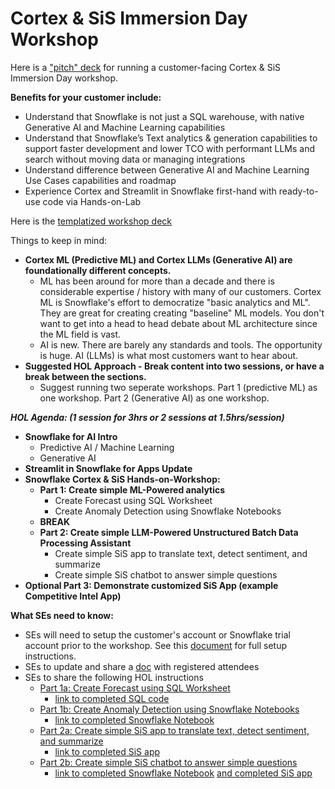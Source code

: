 # Cortex & SiS Immersion Day Workshop

Here is a ["pitch" deck](https://docs.google.com/presentation/d/1zCyBDr3BOZvWx0dESEAYEI3cF7x7sMrW44dGM2VK-AU/edit?usp=sharing) for running a customer-facing Cortex & SiS Immersion Day workshop.

**Benefits for your customer include:**
- Understand that Snowflake is not just a SQL warehouse, with native Generative AI and Machine Learning capabilities
- Understand that Snowflake’s Text analytics & generation capabilities to support faster development and lower TCO with performant LLMs and search without moving data or managing integrations
- Understand difference between Generative AI and Machine Learning Use Cases capabilities and roadmap
- Experience Cortex and Streamlit in Snowflake first-hand with ready-to-use code via Hands-on-Lab

Here is the [templatized workshop deck](https://docs.google.com/presentation/d/1JrFp2wRr3HrFTQwecm1mCYlieuzL8gt1Z3wxbnozYRo/edit?usp=sharing)

Things to keep in mind:
- **Cortex ML (Predictive ML) and Cortex LLMs (Generative AI) are foundationally different concepts.**
  - ML has been around for more than a decade and there is considerable expertise / history with many of our customers. Cortex ML is Snowflake's effort to democratize "basic analytics and ML". They are great for creating creating "baseline" ML models. You don't want to get into a head to head debate about ML architecture since the ML field is vast.
  - AI is new. There are barely any standards and tools. The opportunity is huge. AI (LLMs) is what most customers want to hear about. 
- **Suggested HOL Approach - Break content into two sessions, or have a break between the sections.**
  - Suggest running two seperate workshops. Part 1 (predictive ML) as one workshop. Part 2 (Generative AI) as one workshop.

***HOL Agenda: (1 session for 3hrs or 2 sessions at 1.5hrs/session)***
- **Snowflake for AI Intro**
  - Predictive AI / Machine Learning
  - Generative AI
- **Streamlit in Snowflake for Apps Update**
- **Snowflake Cortex & SiS Hands-on-Workshop:**
  - **Part 1: Create simple ML-Powered analytics**
    - Create Forecast using SQL Worksheet
    - Create Anomaly Detection using Snowflake Notebooks
  - **BREAK** 
  - **Part 2: Create simple LLM-Powered Unstructured Batch Data Processing Assistant**
    - Create simple SiS app to translate text, detect sentiment, and summarize
    - Create simple SiS chatbot to answer simple questions
- **Optional Part 3: Demonstrate customized SiS App (example Competitive Intel App)**

**What SEs need to know:**
- SEs will need to setup the customer's account or Snowflake trial account prior to the workshop. See this [document](https://docs.google.com/document/d/1vg0ImF1orv6hY89Riuz8bVb5UO7l9kfYk3l_6HJBu34/edit?usp=sharing) for full setup instructions.
- SEs to update and share a [doc](https://docs.google.com/spreadsheets/d/1cFqyWACwcfWz78d3f2wtqj26HK-9z2ckdAArUMKWpgI/edit?usp=sharing) with registered attendees
- SEs to share the following HOL instructions
  - [Part 1a: Create Forecast using SQL Worksheet](https://docs.google.com/document/d/1fNjK32AWkzrUW8DWQZvU_o6PPZWmUV_cJzP3JrNKrRY/edit?usp=sharing)
    - [link to completed SQL code](https://drive.google.com/file/d/1b_mdccbgoYd-ImN-4Mz2vyP0wsSEBlXm/view?usp=sharing)
  - [Part 1b: Create Anomaly Detection using Snowflake Notebooks](https://docs.google.com/document/d/1xyY3gAobju-36i_kPz2z-DaOB6i1ScMltiEqW2xUcx8/edit?usp=sharing)
    - [link to completed Snowflake Notebook](https://drive.google.com/file/d/1ks-K3BuuWWiaQ0jxhot9hBxz_I9pHMNx/view?usp=sharing)
  - [Part 2a: Create simple SiS app to translate text, detect sentiment, and summarize](https://docs.google.com/document/d/19h5sfjeGOX1zPOqwEyTRVTH6jvzw2AYHldionAfYZO4/edit?usp=sharing)
    - [link to completed SiS app](https://drive.google.com/file/d/1lXDgRjcAt8cEjJeYjvWb4TRl-EVsiJks/view?usp=sharing)
  - [Part 2b: Create simple SiS chatbot to answer simple questions](https://docs.google.com/document/d/1rwAfD7yBpJDjAluMFAWCEFbxUGGXqRuIz-9HYyDeHtg/edit?usp=sharing)
    - [link to completed Snowflake Notebook](https://drive.google.com/file/d/1UyhLcQnrvUiAl6WIWzDYEwfih8VUYequ/view?usp=sharing) [and completed SiS app](https://drive.google.com/file/d/1uN6ZavOxGzSRx372bsAQ8VZBecosNEMg/view?usp=sharing)


